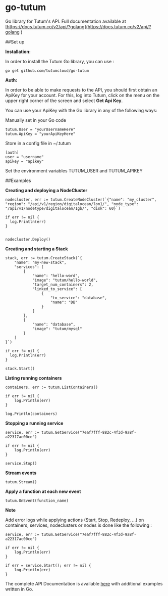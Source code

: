 go-tutum
========

Go library for Tutum's API. Full documentation available at [https://docs.tutum.co/v2/api/?golang](https://docs.tutum.co/v2/api/?golang
)

##Set up

**Installation:**

In order to install the Tutum Go library, you can use :

	go get github.com/tutumcloud/go-tutum


**Auth:**

In order to be able to make requests to the API, you should first obtain an ApiKey for your account. For this, log into Tutum, click on the menu on the upper right corner of the screen and select **Get Api Key**.

You can use your ApiKey with the Go library in any of the following ways:

Manually set in your Go code

	tutum.User = "yourUsernameHere"
	tutum.ApiKey = "yourApiKeyHere"

Store in a config file in ~/.tutum

	[auth]
	user = "username"
	apikey = "apikey"

Set the environment variables TUTUM_USER and TUTUM_APIKEY

##Examples

**Creating and deploying a NodeCluster**

```
nodecluster, err := tutum.CreateNodeCluster(`{"name": "my_cluster", "region": "/api/v1/region/digitalocean/lon1/", "node_type": "/api/v1/nodetype/digitalocean/1gb/", "disk": 60}`)

if err != nil {
  log.Println(err)
}


nodecluster.Deploy()
```

**Creating and starting a Stack**

```
stack, err := tutum.CreateStack(`{
    "name": "my-new-stack",
    "services": [
        {
            "name": "hello-word",
            "image": "tutum/hello-world",
            "target_num_containers": 2,
            "linked_to_service": [
                {
                    "to_service": "database",
                    "name": "DB"
                }
            ]
        },
        {
            "name": "database",
            "image": "tutum/mysql"
        }
    ]
}`)

if err != nil {
  log.Println(err)
}

stack.Start()
```

**Listing running containers**

```
containers, err := tutum.ListContainers()

if err != nil {
	log.Println(err)
}

log.Println(containers)
```

**Stopping a running service**

```
service, err := tutum.GetService("7eaf7fff-882c-4f3d-9a8f-a22317ac00ce")

if err != nil {
	log.Println(err)
}

service.Stop()
```

**Stream events**

```
tutum.Stream()
```

**Apply a function at each new event**

```
tutum.OnEvent(function_name)

```

**Note** 

Add error logs while applying actions (Start, Stop, Redeploy, ...) on containers, services, nodeclusters or nodes is done like the following :

```
service, err := tutum.GetService("7eaf7fff-882c-4f3d-9a8f-a22317ac00ce")

if err != nil {
	log.Println(err)
}

if err = service.Start(); err != nil {
	log.Println(err)
}

```

The complete API Documentation is available [here](https://docs.tutum.co/v2/api/) with additional examples written in Go.
